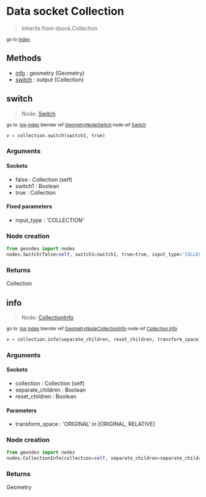 
# Data socket Collection

> Inherits from dsock.Collection
  
<sub>go to [index](/docs/index.md)</sub>



## Methods

- [info](#info) : geometry (Geometry)
- [switch](#switch) : output (Collection)

## switch

> Node: [Switch](/docs/nodes/Switch.md)
  
<sub>go to: [top](#data-socket-collection) [index](/docs/index.md)
blender ref [GeometryNodeSwitch](https://docs.blender.org/api/current/bpy.types.GeometryNodeSwitch.html)
node ref [Switch](https://docs.blender.org/manual/en/latest/modeling/geometry_nodes/utilities/switch.html) </sub>

```python
v = collection.switch(switch1, true)
```

### Arguments


#### Sockets

- false : Collection (self)
- switch1 : Boolean
- true : Collection

#### Fixed parameters

- input_type : 'COLLECTION'

### Node creation

```python
from geondes import nodes
nodes.Switch(false=self, switch1=switch1, true=true, input_type='COLLECTION')
```

### Returns

Collection


## info

> Node: [CollectionInfo](/docs/nodes/CollectionInfo.md)
  
<sub>go to: [top](#data-socket-collection) [index](/docs/index.md)
blender ref [GeometryNodeCollectionInfo](https://docs.blender.org/api/current/bpy.types.GeometryNodeCollectionInfo.html)
node ref [Collection Info](https://docs.blender.org/manual/en/latest/modeling/geometry_nodes/input/collection_info.html) </sub>

```python
v = collection.info(separate_children, reset_children, transform_space)
```

### Arguments


#### Sockets

- collection : Collection (self)
- separate_children : Boolean
- reset_children : Boolean

#### Parameters

- transform_space : 'ORIGINAL' in [ORIGINAL, RELATIVE]

### Node creation

```python
from geondes import nodes
nodes.CollectionInfo(collection=self, separate_children=separate_children, reset_children=reset_children, transform_space=transform_space)
```

### Returns

Geometry

